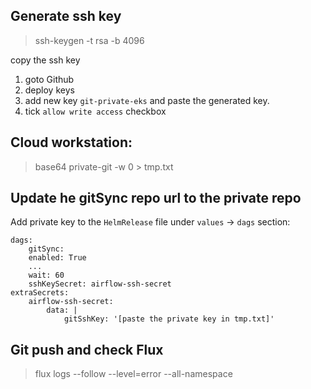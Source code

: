 ## Generate ssh key
> ssh-keygen -t rsa -b 4096

copy the ssh key
1. goto Github
2. deploy keys 
3. add new key `git-private-eks` and paste the generated key.
4. tick `allow write access` checkbox

## Cloud workstation:
> base64 private-git -w 0 > tmp.txt

## Update he gitSync repo url to the private repo
Add private key to the `HelmRelease` file under `values` -> `dags` section:
```
dags:
    gitSync:
    enabled: True
    ...
    wait: 60
    sshKeySecret: airflow-ssh-secret
extraSecrets:
    airflow-ssh-secret:
        data: |
            gitSshKey: '[paste the private key in tmp.txt]'
```

## Git push and check Flux
> flux logs --follow --level=error --all-namespace